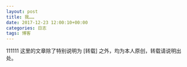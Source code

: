 ```yaml
---
layout: post
title: 我……
date: 2017-12-23 12:00:10+00:00
categories: 日志
tags: 博客
---
```


111111
这里的文章除了特别说明为 [转载] 之外，均为本人原创，转载请说明出处。


